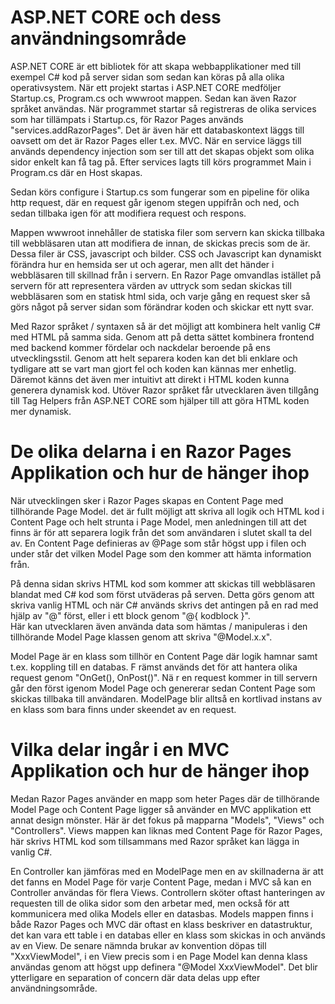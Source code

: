 # ASP.NET CORE och dess användningsområde

ASP.NET CORE är ett bibliotek för att skapa webbapplikationer med till exempel C# kod på server sidan som sedan kan köras på alla olika operativsystem.
När ett projekt startas i ASP.NET CORE medföljer Startup.cs, Program.cs och wwwroot mappen. Sedan kan även Razor språket användas.
När programmet startar så registreras de olika services som har tillämpats i Startup.cs, för Razor Pages används "services.addRazorPages". 
Det är även här ett databaskontext läggs till oavsett om det är Razor Pages eller t.ex. MVC.  När en service läggs till används dependency injection som ser till att det 
skapas objekt som olika sidor enkelt kan få tag på. Efter services lagts till körs programmet Main i Program.cs där en Host skapas. 

Sedan körs configure i Startup.cs som fungerar som en pipeline för olika http request, där en request går igenom stegen uppifrån och ned, och sedan tillbaka igen för att modifiera request och respons.

Mappen wwwroot innehåller de statiska filer som servern kan skicka tillbaka till webbläsaren utan att modifiera de innan, de skickas precis som de är. 
Dessa filer är CSS, javascript och bilder. CSS och Javascript kan dynamiskt förändra hur en hemsida ser ut och agerar, men allt det händer i webbläsaren till skillnad från i servern. En Razor Page omvandlas istället på servern för att representera värden av uttryck som sedan skickas till webbläsaren som en statisk html sida, och varje gång en request sker så görs något på server sidan som förändrar koden och skickar ett nytt svar. 

Med Razor språket / syntaxen så är det möjligt att kombinera helt vanlig C# med HTML på samma sida. Genom att på detta sättet kombinera frontend med backend kommer fördelar och nackdelar beroende på ens utvecklingsstil. Genom att helt separera koden kan det bli enklare och tydligare att se vart man gjort fel och koden kan kännas mer enhetlig. Däremot känns det även mer intuitivt att direkt i HTML koden kunna generera dynamisk kod. 
Utöver Razor språket får utvecklaren även tillgång till Tag Helpers från ASP.NET CORE som hjälper till att göra HTML koden mer dynamisk. 

# De olika delarna i en Razor Pages Applikation och hur de hänger ihop

När utvecklingen sker i Razor Pages skapas en Content Page med tillhörande Page Model. det är fullt möjligt att skriva all logik och HTML kod i Content Page 
och helt strunta i Page Model, men anledningen till att det finns är för att separera logik från det som användaren i slutet skall ta del av.
En Content Page definieras av @Page som står högst upp i filen och under står det vilken Model Page som den kommer att hämta information från.  

På denna sidan skrivs HTML kod som kommer att skickas till webbläsaren blandat med C# kod som först utväderas på serven. 
Detta görs genom att skriva vanlig HTML och när C# används skrivs det antingen på en rad med hjälp av "@" först, eller i ett block genom "@{ kodblock }".  
Här kan utvecklaren även använda data som hämtas / manipuleras i den tillhörande Model Page klassen genom att skriva "@Model.x.x".

Model Page är en klass som tillhör en Content Page där logik hamnar samt t.ex. koppling till en databas. F
rämst används det för att hantera olika request genom "OnGet(), OnPost()". Nä
r en request kommer in till servern går den först igenom Model Page och genererar sedan Content Page som skickas tillbaka till användaren. 
ModelPage blir alltså en kortlivad instans av en klass som bara finns under skeendet av en request. 

# Vilka delar ingår i en MVC Applikation och hur de hänger ihop

Medan Razor Pages använder en mapp som heter Pages där de tillhörande Model Page och Content Page ligger så använder en MVC applikation ett annat design mönster. 
Här är det fokus på mapparna "Models", "Views" och "Controllers". Views mappen kan liknas med Content Page för Razor Pages,
här skrivs HTML kod som tillsammans med Razor språket kan lägga in vanlig C#. 

En Controller kan jämföras med en ModelPage men en av skillnaderna är att det fanns en Model Page för varje Content Page,
medan i MVC så kan en Controller användas för flera Views. Controllern sköter oftast hanteringen av requesten till de olika sidor som den arbetar med, 
men också för att kommunicera med olika Models eller en datasbas.
Models mappen finns i både Razor Pages och MVC där oftast en klass beskriver en datastruktur, 
det kan vara ett table i en databas eller en klass som skickas in och används av en View. 
De senare nämnda brukar av konvention döpas till "XxxViewModel", i en View precis som i en Page Model kan denna klass användas genom att högst upp definera "@Model XxxViewModel".  Det blir ytterligare en separation of concern där data delas upp efter användningsområde. 
















